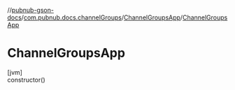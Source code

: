 //[pubnub-gson-docs](../../../index.md)/[com.pubnub.docs.channelGroups](../index.md)/[ChannelGroupsApp](index.md)/[ChannelGroupsApp](-channel-groups-app.md)

# ChannelGroupsApp

[jvm]\
constructor()
